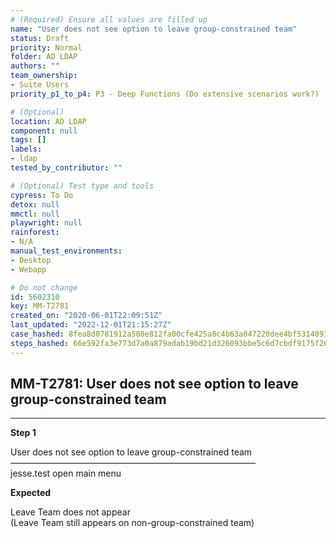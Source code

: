 ```yaml
---
# (Required) Ensure all values are filled up
name: "User does not see option to leave group-constrained team"
status: Draft
priority: Normal
folder: AD LDAP
authors: ""
team_ownership: 
- Suite Users
priority_p1_to_p4: P3 - Deep Functions (Do extensive scenarios work?)

# (Optional)
location: AD LDAP
component: null
tags: []
labels: 
- ldap
tested_by_contributor: ""

# (Optional) Test type and tools
cypress: To Do
detox: null
mmctl: null
playwright: null
rainforest: 
- N/A
manual_test_environments:
- Desktop
- Webapp

# Do not change
id: 5602310
key: MM-T2781
created_on: "2020-06-01T22:09:51Z"
last_updated: "2022-12-01T21:15:27Z"
case_hashed: 8fea8d0781912a580e812fa00cfe425a8c4b63a847220dee4bf53148934d4cde2084c09fab8cd67f5d684caaf484f4bc
steps_hashed: 66e592fa3e773d7a0a879adab19bd21d326093bbe5c6d7cbdf9175f2612bb21dfee14674ba294aa70ac4dfc7e9b94483
---
```


<!-- (Auto-generated) Based on frontmatter's "key" and "name" -->

## MM-T2781: User does not see option to leave group-constrained team

---

**Step 1**

User does not see option to leave group-constrained team\
————————————————————————————\
jesse.test open main menu

**Expected**

Leave Team does not appear\
(Leave Team still appears on non-group-constrained team)
